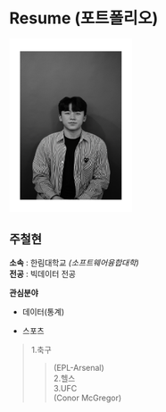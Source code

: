 # Resume (포트폴리오)
<img src=wattagatta.png height=310 width=220>

**주철현**
---

**소속** : 한림대학교 *(소프트웨어융합대학)*   
**전공** : 빅데이터 전공

**관심분야**
* 데이터(통계)
+ 스포츠
>1.축구   
>>(EPL-Arsenal)   
>2.헬스   
>3.UFC   
>>(Conor McGregor)
